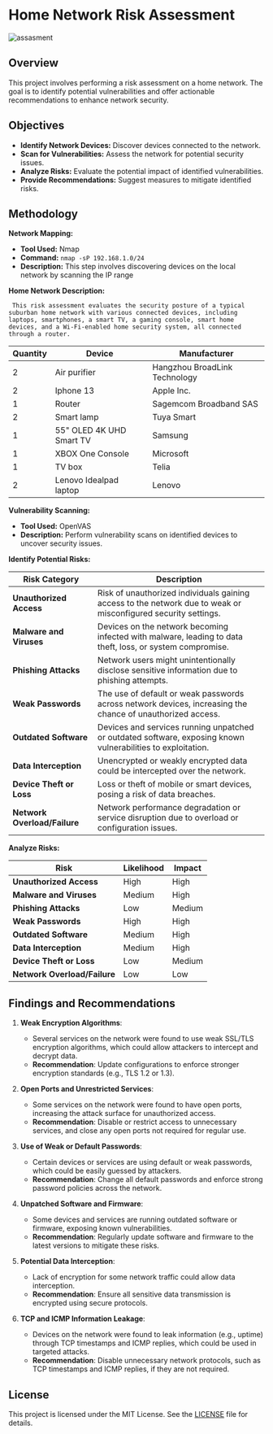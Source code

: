 # Home Network Risk Assessment

![assasment](https://github.com/user-attachments/assets/c9e0ed7e-8ef2-44e6-a165-e4a5a2a926d4)

## Overview
This project involves performing a risk assessment on a home network. The goal is to identify potential vulnerabilities and offer actionable recommendations to enhance network security.

## Objectives
- **Identify Network Devices:** Discover devices connected to the network.
- **Scan for Vulnerabilities:** Assess the network for potential security issues.
- **Analyze Risks:** Evaluate the potential impact of identified vulnerabilities.
- **Provide Recommendations:** Suggest measures to mitigate identified risks.

## Methodology
   **Network Mapping:**
   - **Tool Used:** Nmap
   - **Command:** `nmap -sP 192.168.1.0/24`
   - **Description:** This step involves discovering devices on the local network by scanning the IP range

   **Home Network Description:**
   
     This risk assessment evaluates the security posture of a typical suburban home network with various connected devices, including laptops, smartphones, a smart TV, a gaming console, smart home devices, and a Wi-Fi-enabled home security system, all connected through a router.
   
| Quantity | Device  | Manufacturer  |
| ------------- | ------------- | ------------- |
| 2 | Air purifier | Hangzhou BroadLink Technology |
| 2 | Iphone 13  | Apple Inc. |
| 1 | Router | Sagemcom Broadband SAS |
| 2 | Smart lamp | Tuya Smart |
| 1 | 55" OLED 4K UHD Smart TV | Samsung |
| 1 | XBOX One Console | Microsoft |
| 1 | TV box | Telia |
| 2 | Lenovo Idealpad laptop | Lenovo | 

   **Vulnerability Scanning:**
   - **Tool Used:** OpenVAS
   - **Description:** Perform vulnerability scans on identified devices to uncover security issues.  
   
   **Identify Potential Risks:**

| **Risk Category**          | **Description**                                                                                                          |
|----------------------------|--------------------------------------------------------------------------------------------------------------------------|
| **Unauthorized Access**     | Risk of unauthorized individuals gaining access to the network due to weak or misconfigured security settings.           |
| **Malware and Viruses**     | Devices on the network becoming infected with malware, leading to data theft, loss, or system compromise.                |
| **Phishing Attacks**        | Network users might unintentionally disclose sensitive information due to phishing attempts.                             |
| **Weak Passwords**          | The use of default or weak passwords across network devices, increasing the chance of unauthorized access.               |
| **Outdated Software**       | Devices and services running unpatched or outdated software, exposing known vulnerabilities to exploitation.             |
| **Data Interception**       | Unencrypted or weakly encrypted data could be intercepted over the network.                                               |
| **Device Theft or Loss**    | Loss or theft of mobile or smart devices, posing a risk of data breaches.                                                |
| **Network Overload/Failure**| Network performance degradation or service disruption due to overload or configuration issues.                           |
 
   **Analyze Risks:**
   
| **Risk**                   | **Likelihood** | **Impact** |
|----------------------------|----------------|------------|
| **Unauthorized Access**     | High           | High       |
| **Malware and Viruses**     | Medium         | High       |
| **Phishing Attacks**        | Low            | Medium     |
| **Weak Passwords**          | High           | High       |
| **Outdated Software**       | Medium         | High       |
| **Data Interception**       | Medium         | High       |
| **Device Theft or Loss**    | Low            | Medium     |
| **Network Overload/Failure**| Low            | Low        |

## Findings and Recommendations
1. **Weak Encryption Algorithms**:
   - Several services on the network were found to use weak SSL/TLS encryption algorithms, which could allow attackers to intercept and decrypt data.
   - **Recommendation**: Update configurations to enforce stronger encryption standards (e.g., TLS 1.2 or 1.3).

2. **Open Ports and Unrestricted Services**:
   - Some services on the network were found to have open ports, increasing the attack surface for unauthorized access.
   - **Recommendation**: Disable or restrict access to unnecessary services, and close any open ports not required for regular use.

3. **Use of Weak or Default Passwords**:
   - Certain devices or services are using default or weak passwords, which could be easily guessed by attackers.
   - **Recommendation**: Change all default passwords and enforce strong password policies across the network.

4. **Unpatched Software and Firmware**:
   - Some devices and services are running outdated software or firmware, exposing known vulnerabilities.
   - **Recommendation**: Regularly update software and firmware to the latest versions to mitigate these risks.

5. **Potential Data Interception**:
   - Lack of encryption for some network traffic could allow data interception.
   - **Recommendation**: Ensure all sensitive data transmission is encrypted using secure protocols.

6. **TCP and ICMP Information Leakage**:
   - Devices on the network were found to leak information (e.g., uptime) through TCP timestamps and ICMP replies, which could be used in targeted attacks.
   - **Recommendation**: Disable unnecessary network protocols, such as TCP timestamps and ICMP replies, if they are not required.

## License
This project is licensed under the MIT License. See the [LICENSE](LICENSE) file for details. 
